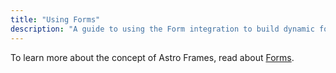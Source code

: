 ```yaml
---
title: "Using Forms"
description: "A guide to using the Form integration to build dynamic forms"
---
```

To learn more about the concept of Astro Frames, read about [Forms](/docs/en/concepts/forms).